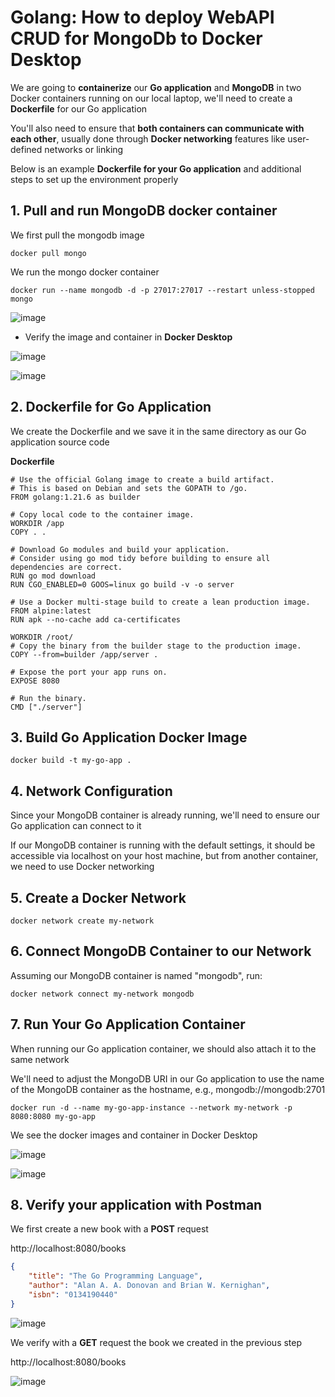 #  Golang: How to deploy WebAPI CRUD for MongoDb to Docker Desktop

We are going to **containerize** our **Go application** and **MongoDB** in two Docker containers running on our local laptop, we'll need to create a **Dockerfile** for our Go application

You'll also need to ensure that **both containers can communicate with each other**, usually done through **Docker networking** features like user-defined networks or linking

Below is an example **Dockerfile for your Go application** and additional steps to set up the environment properly


## 1. Pull and run MongoDB docker container

We first pull the mongodb image

```
docker pull mongo
```

We run the mongo docker container

```
docker run --name mongodb -d -p 27017:27017 --restart unless-stopped mongo
```

![image](https://github.com/luiscoco/Golang-sample16-WebAPI-CRUD-for-MongoDb/assets/32194879/60d27a6f-edbb-4116-90c3-3ac8346fd813)

- Verify the image and container in **Docker Desktop**

![image](https://github.com/luiscoco/Golang-sample16-WebAPI-CRUD-for-MongoDb/assets/32194879/5a959223-0fbe-46d8-be07-6d2136f99807)

![image](https://github.com/luiscoco/Golang-sample16-WebAPI-CRUD-for-MongoDb/assets/32194879/cda014ad-a77c-4fd1-a96b-2ab4770bbf12)

## 2. Dockerfile for Go Application

We create the Dockerfile and we save it in the same directory as our Go application source code

**Dockerfile**

```
# Use the official Golang image to create a build artifact.
# This is based on Debian and sets the GOPATH to /go.
FROM golang:1.21.6 as builder

# Copy local code to the container image.
WORKDIR /app
COPY . .

# Download Go modules and build your application.
# Consider using go mod tidy before building to ensure all dependencies are correct.
RUN go mod download
RUN CGO_ENABLED=0 GOOS=linux go build -v -o server

# Use a Docker multi-stage build to create a lean production image.
FROM alpine:latest  
RUN apk --no-cache add ca-certificates

WORKDIR /root/
# Copy the binary from the builder stage to the production image.
COPY --from=builder /app/server .

# Expose the port your app runs on.
EXPOSE 8080

# Run the binary.
CMD ["./server"]
```

## 3. Build Go Application Docker Image

```
docker build -t my-go-app .
```

## 4. Network Configuration

Since your MongoDB container is already running, we'll need to ensure our Go application can connect to it

If our MongoDB container is running with the default settings, it should be accessible via localhost on your host machine, but from another container, we need to use Docker networking

## 5. Create a Docker Network

```
docker network create my-network
```

## 6. Connect MongoDB Container to our Network

Assuming our MongoDB container is named "mongodb", run:

```
docker network connect my-network mongodb
```

## 7. Run Your Go Application Container

When running our Go application container, we should also attach it to the same network

We'll need to adjust the MongoDB URI in our Go application to use the name of the MongoDB container as the hostname, e.g., mongodb://mongodb:2701

```
docker run -d --name my-go-app-instance --network my-network -p 8080:8080 my-go-app
```

We see the docker images and container in Docker Desktop

![image](https://github.com/luiscoco/Golang-sample17-WebAPI-CRUD-for-MongoDb_deploy_to_Docker_Desktop/assets/32194879/1628d0c3-df01-48e3-b5f5-5271c07dca7e)

![image](https://github.com/luiscoco/Golang-sample17-WebAPI-CRUD-for-MongoDb_deploy_to_Docker_Desktop/assets/32194879/9fd5db77-6a25-4fcf-a6ef-988243b922ee)

## 8. Verify your application with Postman

We first create a new book with a **POST** request

http://localhost:8080/books

```json
{
    "title": "The Go Programming Language",
    "author": "Alan A. A. Donovan and Brian W. Kernighan",
    "isbn": "0134190440"
}
```

![image](https://github.com/luiscoco/Golang-sample17-WebAPI-CRUD-for-MongoDb_deploy_to_Docker_Desktop/assets/32194879/c8048b27-e8d1-4dd3-beef-2f51c10d381d)

We verify with a **GET** request the book we created in the previous step

http://localhost:8080/books

![image](https://github.com/luiscoco/Golang-sample17-WebAPI-CRUD-for-MongoDb_deploy_to_Docker_Desktop/assets/32194879/83756fad-adc0-4308-aa57-b246dabe8147)

